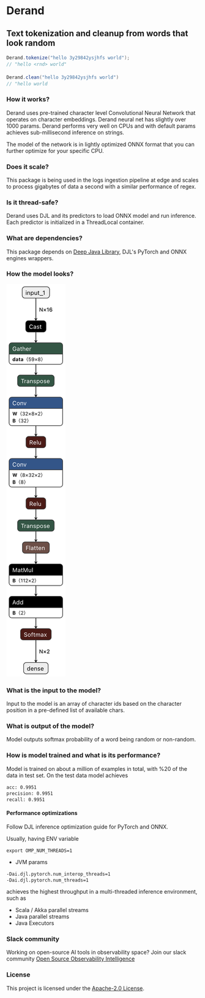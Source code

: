# Derand

## Text tokenization and cleanup from words that look random

```java
Derand.tokenize("hello 3y29842ysjhfs world");
// "hello <rnd> world"

Derand.clean("hello 3y29842ysjhfs world")
// "hello world
```

### How it works?

Derand uses pre-trained character level Convolutional Neural Network that operates on character embeddings.
Derand neural net has slightly over 1000 params. 
Derand performs very well on CPUs and with default params achieves sub-millisecond inference on strings.

The model of the network is in lightly optimized ONNX format that you can further optimize for your specific CPU. 

### Does it scale?
This package is being used in the logs ingestion pipeline at edge and scales to process gigabytes of data a second with a similar performance of regex.

### Is it thread-safe?
Derand uses DJL and its predictors to load ONNX model and run inference. 
Each predictor is initialized in a ThreadLocal container. 


### What are dependencies?
This package depends on [Deep Java Library](https://djl.ai/), 
DJL's PyTorch and ONNX engines wrappers. 

### How the model looks?
![Model](./derand_model.png)


### What is the input to the model?
Input to the model is an array of character ids based on the character position in a pre-defined list of available chars. 


### What is output of the model?
Model outputs softmax probability of a word being random or non-random.

### How is model trained and what is its performance?
Model is trained on about a million of examples in total, with %20 of the data in test set.
On the test data model achieves
```shell
acc: 0.9951
precision: 0.9951 
recall: 0.9951
```

#### Performance optimizations
Follow DJL inference optimization guide for PyTorch and ONNX. 

Usually, having ENV variable
```shell
export OMP_NUM_THREADS=1
```
+ JVM params
```shell
-Dai.djl.pytorch.num_interop_threads=1
-Dai.djl.pytorch.num_threads=1

```
achieves the highest throughput in a multi-threaded inference environment, such as
* Scala / Akka parallel streams
* Java parallel streams
* Java Executors


### Slack community
Working on open-source AI tools in observability space? Join our slack community
[Open Source Observability Intelligence](https://join.slack.com/t/opensourceobs-fp54349/shared_invite/zt-mwnaslja-0mxk3dyyqB~WUKZ3ive7Dg)

### License
This project is licensed under the [Apache-2.0 License](./LICENSE).